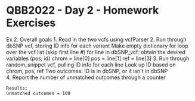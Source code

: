 # QBB2022  - Day 2 - Homework Exercises

Ex 2. Overall goals
	1. Read in the two vcfs using vcfParser
	2. Run through dbSNP vcf, storing ID info for each variant
		Make empty dictionary
		for loop over the vcf list (skip first line #)
			for line in dbSNP_vcf:
				obtain the desired variables (pos, id)
				chrom = line[0]
				pos = line[1]
				ref = line[3]
	3. Run through random_snippet vcf, pulling ID info for each line
		Look up ID based on chrom, pos, ref
		Two outcomes: ID is in dbSNP, or it isn't in dbSNP	
	4. Report the number of unmatched outcomes through a counter
	
	Results:
	unmatched outcomes = 100